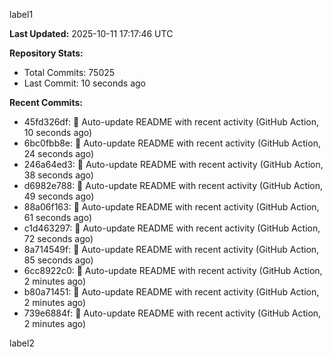 
label1 
<!-- ACTIVITY_START -->
**Last Updated:** 2025-10-11 17:17:46 UTC

**Repository Stats:**
- Total Commits: 75025
- Last Commit: 10 seconds ago

**Recent Commits:**
- 45fd326df: 🤖 Auto-update README with recent activity (GitHub Action, 10 seconds ago)
- 6bc0fbb8e: 🤖 Auto-update README with recent activity (GitHub Action, 24 seconds ago)
- 246a64ed3: 🤖 Auto-update README with recent activity (GitHub Action, 38 seconds ago)
- d6982e788: 🤖 Auto-update README with recent activity (GitHub Action, 49 seconds ago)
- 88a06f163: 🤖 Auto-update README with recent activity (GitHub Action, 61 seconds ago)
- c1d463297: 🤖 Auto-update README with recent activity (GitHub Action, 72 seconds ago)
- 8a714549f: 🤖 Auto-update README with recent activity (GitHub Action, 85 seconds ago)
- 6cc8922c0: 🤖 Auto-update README with recent activity (GitHub Action, 2 minutes ago)
- b80a71451: 🤖 Auto-update README with recent activity (GitHub Action, 2 minutes ago)
- 739e6884f: 🤖 Auto-update README with recent activity (GitHub Action, 2 minutes ago)
<!-- ACTIVITY_END -->

label2
